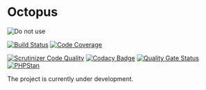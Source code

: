 Octopus
==========
![Do not use](https://img.shields.io/badge/Under%20development-Don't%20use-red)

[![Build Status](https://scrutinizer-ci.com/g/aspirantzhang/octopus/badges/build.png?b=master)](https://scrutinizer-ci.com/g/aspirantzhang/octopus/build-status/master)
[![Code Coverage](https://scrutinizer-ci.com/g/aspirantzhang/octopus/badges/coverage.png?b=master)](https://scrutinizer-ci.com/g/aspirantzhang/octopus/?branch=master)

[![Scrutinizer Code Quality](https://scrutinizer-ci.com/g/aspirantzhang/octopus/badges/quality-score.png?b=master)](https://scrutinizer-ci.com/g/aspirantzhang/octopus/?branch=master)
[![Codacy Badge](https://app.codacy.com/project/badge/Grade/7431742994df4ded9dcfba54dbd0f8b4)](https://www.codacy.com/gh/aspirantzhang/octopus/dashboard?utm_source=github.com&amp;utm_medium=referral&amp;utm_content=aspirantzhang/octopus&amp;utm_campaign=Badge_Grade)
[![Quality Gate Status](https://sonarcloud.io/api/project_badges/measure?project=aspirantzhang_octopus&metric=alert_status)](https://sonarcloud.io/dashboard?id=aspirantzhang_octopus)
[![PHPStan](https://img.shields.io/badge/PHPStan-level%204-brightgreen.svg?style=flat)](https://phpstan.org/)

The project is currently under development.
